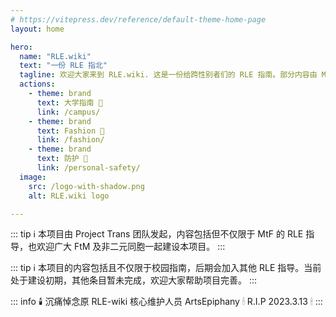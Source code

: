 ```yaml
---
# https://vitepress.dev/reference/default-theme-home-page
layout: home

hero:
  name: "RLE.wiki"
  text: "一份 RLE 指北"
  tagline: 欢迎大家来到 RLE.wiki. 这是一份给跨性别者们的 RLE 指南。部分内容由 MtF.wiki 迁移而来，更多帮助正在路上，敬请期待。
  actions:
    - theme: brand
      text: 大学指南 🏫
      link: /campus/
    - theme: brand
      text: Fashion 👕
      link: /fashion/
    - theme: brand
      text: 防护 🚨
      link: /personal-safety/
  image:
    src: /logo-with-shadow.png
    alt: RLE.wiki logo

---
```


<script setup>
import HomeContent from './.vitepress/theme/components/HomeContent.vue'
</script>

<HomeContent>

::: tip ℹ️
本项目由 Project Trans 团队发起，内容包括但不仅限于 MtF 的 RLE 指导，也欢迎广大 FtM 及非二元同胞一起建设本项目。
:::

::: tip ℹ️
本项目的内容包括且不仅限于校园指南，后期会加入其他 RLE 指导。当前处于建设初期，其他条目暂未完成，欢迎大家帮助项目完善。
:::

::: info 🕯️
沉痛悼念原 RLE-wiki 核心维护人员 ArtsEpiphany 🕯 R.I.P 2023.3.13 🕯
:::

</HomeContent>
